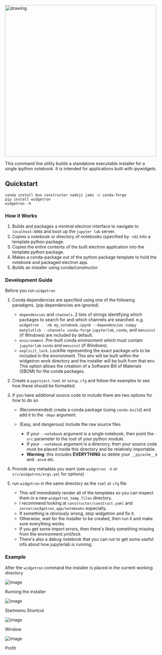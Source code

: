 <img src="https://user-images.githubusercontent.com/48299585/213842033-c0c19779-84b9-4a07-83a0-9b75ef4b3971.JPG" alt="drawing" width="500"/>

This command line utility builds a standalone executable installer for a
single ipython notebook. It is intended for applications built with
ipywidgets.

## Quickstart
```
conda install boa constructor nodejs jake -c conda-forge
pip install widgetron
widgetron -h
```

### How it Works

1. Builds and packages a minimal electron interface to navigate to
   `localhost:8866` and boot up the `jupyter lab` server.
2. Copies a notebook or directory of notebooks (specified by `-nb`) into a
   template python package.
3. Copies the entire contents of the built electron application into the
   template python package.
4. Makes a conda-package out of the python package template to hold the
   notebook and packaged electron app.
5. Builds an installer using conda/constructor.

### Development Guide
Before you run `widgetron`
1. Conda dependencies are specified using one of the following paradigms. (pip dependencies are ignored)

   - `dependencies` and `channels`. 2 lists of strings identifying which packages
      to search for and which channels are searched.
      e.g. `widgetron . -nb my_notebook.ipynb --dependencies numpy matplotlib --channels conda-forge`
      `jupyterlab`, `conda`, and `menuinst` (if Windows) are included by default.
   - `environment`. Pre-built conda environment which must contain `jupyterlab`
      `conda` and `menuinst` (if Windows).
   - `explicit_lock`. Lockfile representing the exact package urls to be included
      in the environment. This env will be built within the widgetron work directory
      and the installer will be built from that env. This option allows the
      creatioin of a Software Bill of Materials (SBOM) for the conda packages.

2. Create a `pyproject.toml` or `setup.cfg` and follow the examples to see
   how these should be formatted.

3. If you have additional source code to include there are two options for how to do so

   - (Recommended) create a conda package (using `conda-build`) and add it to the `-deps` argument.
   - (Easy, and dangerous) Include the raw source files

      - If your `--notebook` argument is a single notebook, then point the `-src` parameter to the root of your python module.
      - If your `--notebook` argument is a directory, then your source code must be placed inside this directory and be relatively importable.
      - __Warning__: this includes __EVERYTHING__ so delete your `__pycache__`s and `.env`s etc.

4. Provide any metadata you want (see `widgetron -h` or `src/widgetron/args.yml` for options)

5. run `widgetron` in the same directory as the `toml` or `cfg` file

   - This will immediately render all of the templates so you can inspect them in a new `widgetron_temp_files` directory.
   - I recommend looking at `constructor/construct.yaml` and `server/widgetron_app/notebooks` especially.
   - If something is obviously wrong, stop widgetron and fix it.
   - Otherwise, wait for the installer to be created, then run it and make sure everything works.
   - If you get some import errors, then there's likely something missing from the environment.yml/lock
   - There's also a debug notebook that you can run to get some useful info about how jupyterlab is running.

### Example

After the `widgetron` command the installer is placed in the current working directory

![image](https://user-images.githubusercontent.com/48299585/211173752-212a2d77-9238-412f-81f8-0f942f276749.png)

Running the installer

![image](https://user-images.githubusercontent.com/48299585/211173763-fc7b54ad-c8cf-4386-94d8-cfc90cdb77d8.png)

Startmenu Shortcut

![image](https://user-images.githubusercontent.com/48299585/211173745-9142808c-6303-4925-b1f2-d7db21430df1.png)

Window

![image](https://user-images.githubusercontent.com/48299585/211173814-af05502c-2c41-4bd1-ad09-324a9eccef78.png)

Profit
